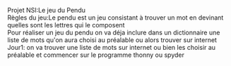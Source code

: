 Projet NSI:Le jeu du Pendu  
Règles du jeu:Le pendu est un jeu consistant à trouver un mot en devinant quelles sont les lettres qui le composent  
Pour réaliser un jeu du pendu on va déja inclure dans un dictionnaire une liste de mots qu'on aura choisi au préalable ou alors trouver sur internet  
Jour1: on va trouver une liste de mots sur internet ou bien les choisir au préalable et commencer sur le programme thonny ou spyder  
